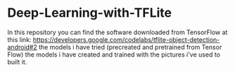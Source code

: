 # Deep-Learning-with-TFLite
In this repository you can find the software downloaded from TensorFlow at this link: https://developers.google.com/codelabs/tflite-object-detection-android#2
the models i have tried (precreated and pretrained from Tensor Flow)
the models i have created and trained with the pictures i've used to built it.
